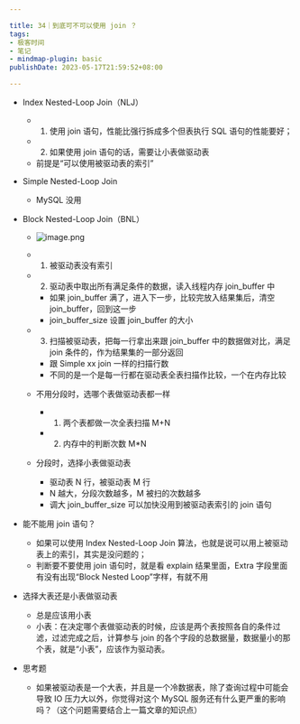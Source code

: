```yaml
---

title: 34｜到底可不可以使用 join ？
tags:
- 极客时间
- 笔记
- mindmap-plugin: basic
publishDate: 2023-05-17T21:59:52+08:00

---
```


- Index Nested-Loop Join（NLJ）

  - 1. 使用 join 语句，性能比强行拆成多个但表执行 SQL 语句的性能要好；
  - 2. 如果使用 join 语句的话，需要让小表做驱动表
  - 前提是“可以使用被驱动表的索引”

- Simple Nested-Loop Join

  - MySQL 没用

- Block Nested-Loop Join（BNL）
  - ![image.png](https://cdn.jsdelivr.net/gh/11ze/static/images/mysql45-34-1.png)


  - 1. 被驱动表没有索引
  - 2. 驱动表中取出所有满足条件的数据，读入线程内存 join_buffer 中

    - 如果 join_buffer 满了，进入下一步，比较完放入结果集后，清空 join_buffer，回到这一步
    - join_buffer_size 设置 join_buffer 的大小

  - 3. 扫描被驱动表，把每一行拿出来跟 join_buffer 中的数据做对比，满足 join 条件的，作为结果集的一部分返回

    - 跟 Simple xx join 一样的扫描行数
    - 不同的是一个是每一行都在驱动表全表扫描作比较，一个在内存比较

  - 不用分段时，选哪个表做驱动表都一样

    - 1. 两个表都做一次全表扫描 M+N
    - 2. 内存中的判断次数 M*N

  - 分段时，选择小表做驱动表

    - 驱动表 N 行，被驱动表 M 行
    - N 越大，分段次数越多，M 被扫的次数越多
    - 调大 join_buffer_size 可以加快没用到被驱动表索引的 join 语句

- 能不能用 join 语句？

  - 如果可以使用 Index Nested-Loop Join 算法，也就是说可以用上被驱动表上的索引，其实是没问题的；
  - 判断要不要使用 join 语句时，就是看 explain 结果里面，Extra 字段里面有没有出现“Block Nested Loop”字样，有就不用

- 选择大表还是小表做驱动表

  - 总是应该用小表
  - 小表：在决定哪个表做驱动表的时候，应该是两个表按照各自的条件过滤，过滤完成之后，计算参与 join 的各个字段的总数据量，数据量小的那个表，就是“小表”，应该作为驱动表。

- 思考题

  - 如果被驱动表是一个大表，并且是一个冷数据表，除了查询过程中可能会导致 IO 压力大以外，你觉得对这个 MySQL 服务还有什么更严重的影响吗？（这个问题需要结合上一篇文章的知识点）

